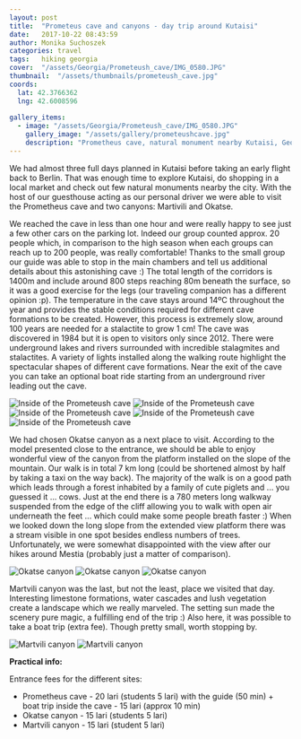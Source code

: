 ```yaml
---
layout: post
title:  "Prometeus cave and canyons - day trip around Kutaisi"
date:   2017-10-22 08:43:59
author: Monika Suchoszek
categories: travel
tags:	hiking georgia 
cover:  "/assets/Georgia/Prometeush_cave/IMG_0580.JPG"
thumbnail:  "/assets/thumbnails/prometeush_cave.jpg"
coords:
  lat: 42.3766362
  lng: 42.6008596
  
gallery_items:
  - image: "/assets/Georgia/Prometeush_cave/IMG_0580.JPG"
    gallery_image: "/assets/gallery/prometeushcave.jpg"
    description: "Prometheus cave, natural monument nearby Kutaisi, Georgia."
---
```


We had almost three full days planned in Kutaisi before taking an early flight back to Berlin. That was enough time to explore Kutaisi, do shopping
 in a local market and check out few natural monuments nearby the city. With the host of our guesthouse acting as our personal driver we were able to
  visit the Prometheus cave and two canyons: Martivili and Okatse.

We reached the cave in less than one hour and were really happy to see just a few other cars on the parking lot. Indeed our group counted approx. 
20 people which, in comparison to the high season when each groups can reach up to 200 people, was really comfortable! Thanks to the small group our
 guide was able to stop in the main chambers and tell us additional details about this astonishing cave :) The total length of the corridors is 1400m 
 and include around 800 steps reaching 80m beneath the surface, so it was a good exercise for the legs (our traveling companion has a different opinion :p).
  The temperature in the cave stays around 14ºC throughout the year and provides the stable conditions required for different cave formations to be created. 
  However, this process is extremely slow, around 100 years are needed for a stalactite to grow 1 cm! The cave was discovered in 1984 but it is open to visitors
   only since 2012. There were underground lakes and rivers surrounded with incredible stalagmites and stalactites. A variety of lights installed along the 
   walking route highlight the spectacular shapes of different cave formations. Near the exit of the cave you can take an optional boat ride starting from an
    underground river leading out the cave.

<img src="/assets/Georgia/Prometeush_cave/IMG_0550.JPG" alt="Inside of the Prometeush cave" />

<img src="/assets/Georgia/Prometeush_cave/IMG_0580.JPG" alt="Inside of the Prometeush cave" />

<img src="/assets/Georgia/Prometeush_cave/IMG_0584.JPG" alt="Inside of the Prometeush cave" />

<img src="/assets/Georgia/Prometeush_cave/IMG_0551.JPG" alt="Inside of the Prometeush cave" />

<img src="/assets/Georgia/Prometeush_cave/IMG_0593.JPG" alt="Inside of the Prometeush cave" />

We had chosen Okatse canyon as a next place to visit. According to the model presented close to the entrance, we should be able to enjoy wonderful
 view of the canyon from the platform installed on the slope of the mountain. Our walk is in total 7 km long (could be shortened almost by half by taking
  a taxi on the way back). The majority of the walk is on a good path which leads through a forest inhabited by a family of cute piglets and ... you guessed
   it ... cows. Just at the end there is a 780 meters long walkway suspended from the edge of the cliff allowing you to walk  with open air underneath the
    feet ... which could make some people breath faster :) When we looked down the long slope from the extended view platform there was a stream visible in 
    one spot besides endless numbers of trees. Unfortunately, we were somewhat disappointed with the view after our hikes around Mestia (probably just a matter
     of comparison).

<img src="/assets/Georgia/Prometeush_cave/IMG_0615.JPG" alt="Okatse canyon" />

<img src="/assets/Georgia/Prometeush_cave/IMG_0618.JPG" alt="Okatse canyon" />

<img src="/assets/Georgia/Prometeush_cave/IMG_0631.JPG" alt="Okatse canyon" />

Martvili canyon was the last, but not the least, place we visited that day. Interesting limestone formations, water cascades and lush vegetation create 
a landscape which we really marveled. The setting sun  made the scenery pure magic, a fulfilling end of the trip :) Also here, it was possible to take 
a boat trip (extra fee). Though pretty small, worth stopping by.

<img src="/assets/Georgia/Prometeush_cave/IMG_161728940.JPG" alt="Martvili canyon" />

<img src="/assets/Georgia/Prometeush_cave/IMG_161454431.JPG" class="column-45" alt="Martvili canyon" />

__Practical info:__

Entrance fees for the different sites:

  * Prometheus cave - 20 lari (students 5 lari) with the guide (50 min) + boat trip inside the cave - 15 lari (approx 10 min)
  * Okatse canyon - 15 lari (students 5 lari)
  * Martvili canyon - 15 lari (student 5 lari)


